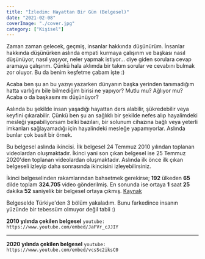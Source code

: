 ```yaml
---
title: "İzledim: Hayattan Bir Gün (Belgesel)"
date: "2021-02-08"
coverImage: "./cover.jpg"
category: ["Kişisel"]
---
```


Zaman zaman gelecek, geçmiş, insanlar hakkında düşünürüm. İnsanlar hakkında düşünürken aslında empati kurmaya çalışırım ve başkası nasıl düşünüyor, nasıl yaşıyor, neler yapmak istiyor... diye giden sorulara cevap aramaya çalışırım. Çünkü hala aklımda bir takım sorular ve cevabını bulmak zor oluyor. Bu da benim keşfetme çabam işte :)

Acaba ben şu an bu yazıyı yazarken dünyanın başka yerinden tanımadığım hatta varlığını bile bilmediğim birisi ne yapıyor? Mutlu mu? Ağlıyor mu? Acaba o da başkasını mı düşünüyor? 

Aslında bu şekilde insan yaşadığı hayattan ders alabilir, şükredebilir veya keyfini çıkarabilir. Çünkü ben şu an sağlıklı bir şekilde nefes alıp hayalimdeki mesleği yapabiliyorsam belki bazıları, bir solunum cihazına bağlı veya yeterli imkanları sağlayamadığı için hayalindeki mesleğe yapamıyorlar. Aslında bunlar çok basit bir örnek.

Bu belgesel aslında ikincisi. İlk belgesel 24 Temmuz 2010 yılından toplanan videolardan oluşmaktadır. İkinci yani son çıkan belgesel ise 25 Temmuz 2020'den toplanan videolardan oluşmaktadır. Aslında ilk önce ilk çıkan belgeseli izleyip daha sonrasında ikincisini izleyebilirsiniz. 

İkinci belgeselinden rakamlarından bahsetmek gerekirse; **192** ülkeden **65** dilde toplam **324.705** video gönderilmiş. En sonunda ise ortaya **1** saat **25** dakika **52** saniyelik bir belgesel ortaya çıkmış. [Kaynak](https://www.instagram.com/lifeinaday2020/)

Belgeselde Türkiye'den 3 bölüm yakaladım. Bunu farkedince insanın yüzünde bir tebessüm olmuyor değil tabii :)


**2010 yılında çekilen belgesel**
`youtube: https://www.youtube.com/embed/JaFVr_cJJIY`

<hr />

**2020 yılında çekilen belgesel**
`youtube: https://www.youtube.com/embed/vcsSc2iksC0`
